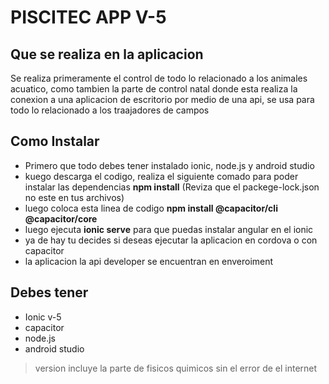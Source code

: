 # PISCITEC APP V-5
## Que se realiza en la aplicacion
Se realiza primeramente el control de todo lo relacionado a los animales acuatico, como tambien la parte de control natal donde esta realiza la conexion a una aplicacion de escritorio por medio de una api, se usa para todo lo relacionado a los traajadores de campos
## Como Instalar
* Primero que todo debes tener instalado ionic, node.js y android studio
* kuego descarga el codigo, realiza el siguiente comado para poder instalar las dependencias **npm install** (Reviza que el packege-lock.json no este en tus archivos)
* luego coloca esta linea de codigo **npm install @capacitor/cli @capacitor/core**
* luego ejecuta **ionic serve** para que puedas instalar angular en el ionic
* ya de hay tu decides si deseas ejecutar la aplicacion en cordova o con capacitor
* la aplicacion la api developer se encuentran en enveroiment
## Debes tener
* Ionic v-5
* capacitor
* node.js
* android studio

> version incluye la parte de fisicos quimicos sin el error de el internet 
